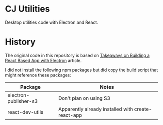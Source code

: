 # CJ Utilities

Desktop utilities code with Electron and React.

# History

The original code in this repository is based on
[Takeaways on Building a React Based App with Electron](https://hackernoon.com/publishing-a-react-based-app-with-electron-and-nodejs-f5ec44169366)
article.

I did not install the following npm packages but did copy the
build script that might reference these packages:

| Package               | Notes                                              |
| --------------------- | -------------------------------------------------- |
| electron-publisher-s3 | Don't plan on using S3                             |
| react-dev-utils       | Apparently already installed with create-react-app |
